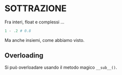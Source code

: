 # SOTTRAZIONE

Fra interi, float e complessi ...

```python
1 - .2 # 0.8
```

Ma anche insiemi, come abbiamo visto.


## Overloading 

Si può overloadare usando il metodo magico `__sub__()`.